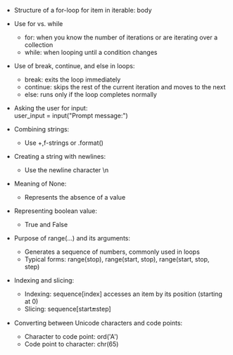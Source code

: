 - Structure of a for-loop
  for item in iterable:
      body

- Use for vs. while
  - for: when you know the number of iterations or are iterating over a collection
  - while: when looping until a condition changes

- Use of break, continue, and else in loops:  
  - break: exits the loop immediately
  - continue: skips the rest of the current iteration and moves to the next
  - else: runs only if the loop completes normally

- Asking the user for input:  
  user_input = input("Prompt message:")

- Combining strings:  
  - Use +,f-strings or .format()

- Creating a string with newlines:  
  - Use the newline character \n

- Meaning of None:  
  - Represents the absence of a value

- Representing boolean value:  
  - True and False

- Purpose of range(...) and its arguments:  
  - Generates a sequence of numbers, commonly used in loops
  - Typical forms: range(stop), range(start, stop), range(start, stop, step)

- Indexing and slicing:  
  - Indexing: sequence[index] accesses an item by its position (starting at 0)
  - Slicing: sequence[start:end:step]

- Converting between Unicode characters and code points:  
  - Character to code point: ord('A')
  - Code point to character: chr(65)
